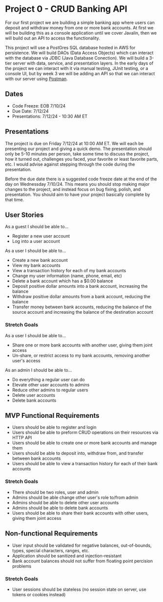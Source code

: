 # Project 0 - CRUD Banking API
For our first project we are building a simple banking app where users can deposit and withdraw money from one or more bank accounts. At first we will be building this as a console application until we cover Javalin, then we will build out an API to access the functionality.  
  
This project will use a PostGres SQL database hosted in AWS for persistence. We will build DAOs (Data Access Objects) which can interact with the database via JDBC (Java Database Conection). We will build a 3-tier server with data, service, and presentation layers. In the early days of the project we can interact with it via manual testing, JUnit testing, or a console UI, but by week 3 we will be adding an API so that we can interact with our server using [Postman](https://www.postman.com/downloads/).

## Dates
 - Code Freeze: EOB 7/10/24
 - Due Date: 7/12/24
 - Presentations: 7/12/24 - 10:30 AM ET

## Presentations
The project is due on Friday 7/12/24 at 10:00 AM ET. We will each be presenting our project and giving a quick demo. The presentation should only be 5-10 minutes per person, take some time to discuss the project, how it turned out, challenges you faced, your favorite or least favorite parts, etc. I would advise against stepping through the code during the presentation. 

Before the due date there is a suggested code freeze date at the end of the day on Wednessday 7/10/24. This means you should stop making major changes to the project, and instead focus on bug fixing, polish, and presentation. You should aim to have your project basically complete by that time.

## User Stories
As a guest I should be able to...
 - Register a new user account
 - Log into a user account

As a user I should be able to...
 - Create a new bank account
 - View my bank accounts
 - View a transaction history for each of my bank accounts
 - Change my user information (name, phone, email, etc)
 - Delete a bank account which has a $0.00 balance
 - Deposit positive dollar amounts into a bank account, increasing the balance
 - Withdraw positive dollar amounts from a bank account, reducing the balance
 - Transfer money between bank accounts, reducing the balance of the source account and increasing the balance of the destination account

### Stretch Goals
As a user I should be able to...
 - Share one or more bank accounts with another user, giving them joint access
 - Un-share, or restrict access to my bank accounts, removing another user's access

As an admin I should be able to...
 - Do everything a regular user can do
 - Elevate other user accounts to admins
 - Reduce other admins to regular users
 - Delete user accounts
 - Delete bank accounts


## MVP Functional Requirements
 - Users should be able to register and login
 - Users should be able to preform CRUD operations on their resources via HTTP API
 - Users should be able to create one or more bank accounts and manage them
 - Users should be able to deposit into, withdraw from, and transfer between bank accounts
 - Users should be able to view a transaction history for each of their bank accounts

### Stretch Goals
 - There should be two roles, user and admin
 - Admins should be able change other user's role to/from admin
 - Admins should be able to delete other user accounts
 - Admins should be able to delete bank accounts
 - Users should be able to share their bank accounts with other users, giving them joint access


## Non-functional Requirements
 - User input should be validated for negative balances, out-of-bounds, types, special characters, ranges, etc.
 - Application should be sanitized and injection-resistant
 - Bank account balances should not suffer from floating point percision problems

### Stretch Goals
 - User sessions should be stateless (no session state on server, use tokens or cookies instead)
